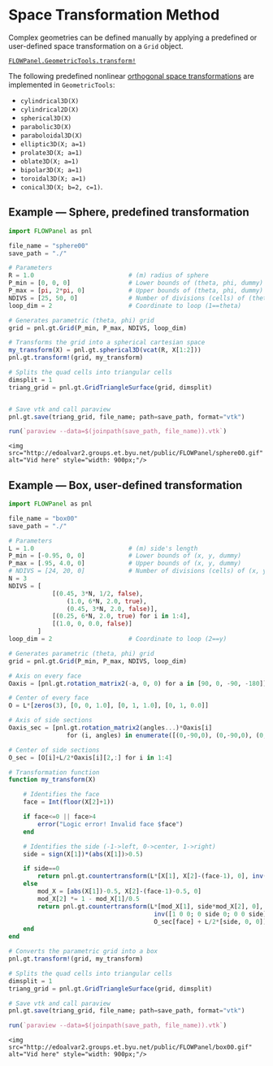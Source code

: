 # Space Transformation Method

Complex geometries can be defined manually by applying a predefined or user-defined space transformation on a `Grid` object.

[`FLOWPanel.GeometricTools.transform!`](@ref)

The following predefined nonlinear [orthogonal space transformations](https://en.wikipedia.org/wiki/Orthogonal_coordinates) are implemented in `GeometricTools`:
* `cylindrical3D(X)`
* `cylindrical2D(X)`
* `spherical3D(X)`
* `parabolic3D(X)`
* `paraboloidal3D(X)`
* `elliptic3D(X; a=1)`
* `prolate3D(X; a=1)`
* `oblate3D(X; a=1)`
* `bipolar3D(X; a=1)`
* `toroidal3D(X; a=1)`
* `conical3D(X; b=2, c=1)`.

## Example — Sphere, predefined transformation
```julia
import FLOWPanel as pnl

file_name = "sphere00"
save_path = "./"

# Parameters
R = 1.0                          # (m) radius of sphere
P_min = [0, 0, 0]                # Lower bounds of (theta, phi, dummy)
P_max = [pi, 2*pi, 0]            # Upper bounds of (theta, phi, dummy)
NDIVS = [25, 50, 0]              # Number of divisions (cells) of (theta, phi, dummy)
loop_dim = 2                     # Coordinate to loop (1==theta)

# Generates parametric (theta, phi) grid
grid = pnl.gt.Grid(P_min, P_max, NDIVS, loop_dim)

# Transforms the grid into a spherical cartesian space
my_transform(X) = pnl.gt.spherical3D(vcat(R, X[1:2]))
pnl.gt.transform!(grid, my_transform)

# Splits the quad cells into triangular cells
dimsplit = 1
triang_grid = pnl.gt.GridTriangleSurface(grid, dimsplit)


# Save vtk and call paraview
pnl.gt.save(triang_grid, file_name; path=save_path, format="vtk")

run(`paraview --data=$(joinpath(save_path, file_name)).vtk`)
```
```@raw html
<img src="http://edoalvar2.groups.et.byu.net/public/FLOWPanel/sphere00.gif" alt="Vid here" style="width: 900px;"/>
```


## Example — Box, user-defined transformation
```julia
import FLOWPanel as pnl

file_name = "box00"
save_path = "./"

# Parameters
L = 1.0                          # (m) side's length
P_min = [-0.95, 0, 0]            # Lower bounds of (x, y, dummy)
P_max = [.95, 4.0, 0]            # Upper bounds of (x, y, dummy)
# NDIVS = [24, 20, 0]            # Number of divisions (cells) of (x, y, dummy)
N = 3
NDIVS = [
            [(0.45, 3*N, 1/2, false),
                (1.0, 6*N, 2.0, true),
                (0.45, 3*N, 2.0, false)],
            [(0.25, 6*N, 2.0, true) for i in 1:4],
            [(1.0, 0, 0.0, false)]
        ]
loop_dim = 2                     # Coordinate to loop (2==y)

# Generates parametric (theta, phi) grid
grid = pnl.gt.Grid(P_min, P_max, NDIVS, loop_dim)

# Axis on every face
Oaxis = [pnl.gt.rotation_matrix2(-a, 0, 0) for a in [90, 0, -90, -180]]

# Center of every face
O = L*[zeros(3), [0, 0, 1.0], [0, 1, 1.0], [0, 1, 0.0]]

# Axis of side sections
Oaxis_sec = [pnl.gt.rotation_matrix2(angles...)*Oaxis[i]
                for (i, angles) in enumerate([(0,-90,0), (0,-90,0), (0,-90,0), (0,-90,0)])]

# Center of side sections
O_sec = [O[i]+L/2*Oaxis[i][2,:] for i in 1:4]

# Transformation function
function my_transform(X)

    # Identifies the face
    face = Int(floor(X[2]+1))

    if face<=0 || face>4
        error("Logic error! Invalid face $face")
    end

    # Identifies the side (-1->left, 0->center, 1->right)
    side = sign(X[1])*(abs(X[1])>0.5)

    if side==0
        return pnl.gt.countertransform(L*[X[1], X[2]-(face-1), 0], inv(Oaxis[face]), O[face])
    else
        mod_X = [abs(X[1])-0.5, X[2]-(face-1)-0.5, 0]
        mod_X[2] *= 1 - mod_X[1]/0.5
        return pnl.gt.countertransform(L*[mod_X[1], side*mod_X[2], 0],
                                        inv([1 0 0; 0 side 0; 0 0 side]*Oaxis_sec[face]),
                                        O_sec[face] + L/2*[side, 0, 0])
    end
end

# Converts the parametric grid into a box
pnl.gt.transform!(grid, my_transform)

# Splits the quad cells into triangular cells
dimsplit = 1
triang_grid = pnl.gt.GridTriangleSurface(grid, dimsplit)

# Save vtk and call paraview
pnl.gt.save(triang_grid, file_name; path=save_path, format="vtk")

run(`paraview --data=$(joinpath(save_path, file_name)).vtk`)
```
```@raw html
<img src="http://edoalvar2.groups.et.byu.net/public/FLOWPanel/box00.gif" alt="Vid here" style="width: 900px;"/>
```

